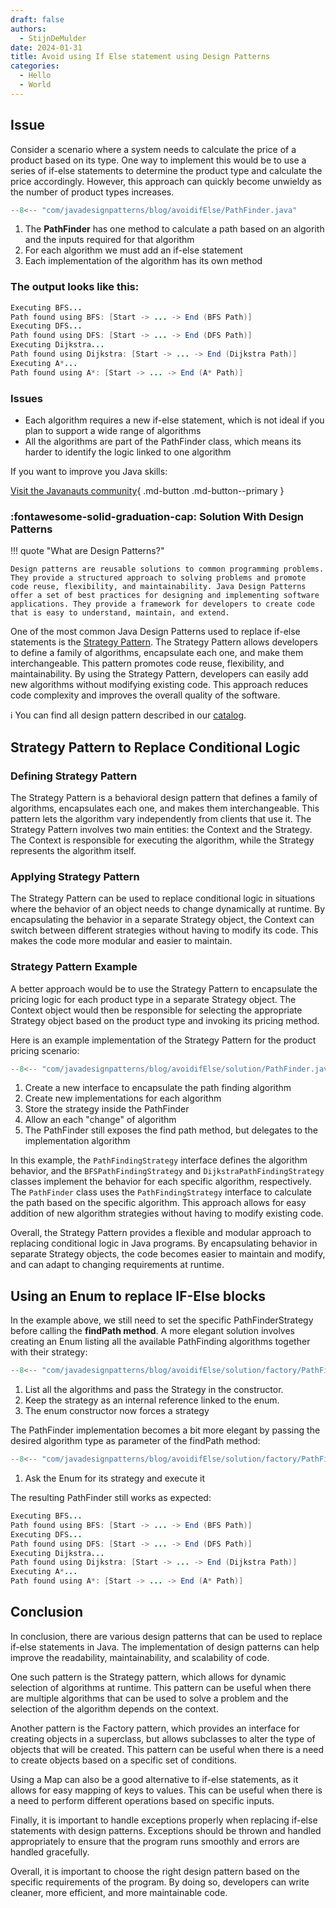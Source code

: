 ```yaml
---
draft: false 
authors: 
  - StijnDeMulder
date: 2024-01-31 
title: Avoid using If Else statement using Design Patterns
categories:
  - Hello
  - World
---
```

## Issue
Consider a scenario where a system needs to calculate the price of a product based on its type. One way to implement this would be to use a series of if-else statements to determine the product type and calculate the price accordingly. However, this approach can quickly become unwieldy as the number of product types increases.

``` java
--8<-- "com/javadesignpatterns/blog/avoidifElse/PathFinder.java"
```

1. The **PathFinder** has one method to calculate a path based on an algorith and the inputs required for that algorithm
2. For each algorithm we must add an if-else statement
3. Each implementation of the algorithm has its own method

### The output looks like this:

```java
Executing BFS...
Path found using BFS: [Start -> ... -> End (BFS Path)]
Executing DFS...
Path found using DFS: [Start -> ... -> End (DFS Path)]
Executing Dijkstra...
Path found using Dijkstra: [Start -> ... -> End (Dijkstra Path)]
Executing A*...
Path found using A*: [Start -> ... -> End (A* Path)]
```

### Issues

- Each algorithm requires a new if-else statement, which is not ideal if you plan to support a wide range of algorithms
- All the algorithms are part of the PathFinder class, which means its harder to identify the logic linked to one algorithm

If you want to improve you Java skills:

[Visit the Javanauts community](https://javanauts.dev){ .md-button .md-button--primary }

<!-- more -->

### :fontawesome-solid-graduation-cap: Solution With Design Patterns
!!! quote "What are Design Patterns?"

    Design patterns are reusable solutions to common programming problems. They provide a structured approach to solving problems and promote code reuse, flexibility, and maintainability. Java Design Patterns offer a set of best practices for designing and implementing software applications. They provide a framework for developers to create code that is easy to understand, maintain, and extend.


One of the most common Java Design Patterns used to replace if-else statements is the [Strategy Pattern](../../catalog/behavioral-patterns/strategy-pattern.md). The Strategy Pattern allows developers to define a family of algorithms, encapsulate each one, and make them interchangeable. This pattern promotes code reuse, flexibility, and maintainability. By using the Strategy Pattern, developers can easily add new algorithms without modifying existing code. This approach reduces code complexity and improves the overall quality of the software.

ℹ️ You can find all design pattern described in our [catalog](https://javadesignpatterns.com/catalog/).


Strategy Pattern to Replace Conditional Logic
---------------------------------------------

### Defining Strategy Pattern

The Strategy Pattern is a behavioral design pattern that defines a family of algorithms, encapsulates each one, and makes them interchangeable. This pattern lets the algorithm vary independently from clients that use it. The Strategy Pattern involves two main entities: the Context and the Strategy. The Context is responsible for executing the algorithm, while the Strategy represents the algorithm itself.

### Applying Strategy Pattern

The Strategy Pattern can be used to replace conditional logic in situations where the behavior of an object needs to change dynamically at runtime. By encapsulating the behavior in a separate Strategy object, the Context can switch between different strategies without having to modify its code. This makes the code more modular and easier to maintain.

### Strategy Pattern Example

A better approach would be to use the Strategy Pattern to encapsulate the pricing logic for each product type in a separate Strategy object. The Context object would then be responsible for selecting the appropriate Strategy object based on the product type and invoking its pricing method.

Here is an example implementation of the Strategy Pattern for the product pricing scenario:

``` java
--8<-- "com/javadesignpatterns/blog/avoidifElse/solution/PathFinder.java"
```

1. Create a new interface to encapsulate the path finding algorithm
2. Create new implementations for each algorithm
3. Store the strategy inside the PathFinder
4. Allow an each "change" of algorithm
5. The PathFinder still exposes the find path method, but delegates to the implementation algorithm
   


In this example, the `PathFindingStrategy` interface defines the algorithm behavior, and the `BFSPathFindingStrategy` and `DijkstraPathFindingStrategy` classes implement the behavior for each specific algorithm, respectively. The `PathFinder` class uses the `PathFindingStrategy` interface to calculate the path based on the specific algorithm. This approach allows for easy addition of new algorithm strategies without having to modify existing code.

Overall, the Strategy Pattern provides a flexible and modular approach to replacing conditional logic in Java programs. By encapsulating behavior in separate Strategy objects, the code becomes easier to maintain and modify, and can adapt to changing requirements at runtime.

Using an Enum to replace IF-Else blocks
-----------------------------------
In the example above, we still need to set the specific PathFinderStrategy before calling the **findPath method**. A more elegant solution involves creating an Enum listing all the available PathFinding algorithms together with their strategy:

``` java
--8<-- "com/javadesignpatterns/blog/avoidifElse/solution/factory/PathFindingStrategyType.java"
```

1. List all the algorithms and pass the Strategy in the constructor.
2. Keep the strategy as an internal reference linked to the enum.
3. The enum constructor now forces a strategy

The PathFinder implementation becomes a bit more elegant by passing the desired algorithm type as parameter of the findPath method:

``` java
--8<-- "com/javadesignpatterns/blog/avoidifElse/solution/factory/PathFinder.java"
```

1. Ask the Enum for its strategy and execute it

The resulting PathFinder still works as expected:

```java
Executing BFS...
Path found using BFS: [Start -> ... -> End (BFS Path)]
Executing DFS...
Path found using DFS: [Start -> ... -> End (DFS Path)]
Executing Dijkstra...
Path found using Dijkstra: [Start -> ... -> End (Dijkstra Path)]
Executing A*...
Path found using A*: [Start -> ... -> End (A* Path)]
```

Conclusion
----------

In conclusion, there are various design patterns that can be used to replace if-else statements in Java. The implementation of design patterns can help improve the readability, maintainability, and scalability of code.

One such pattern is the Strategy pattern, which allows for dynamic selection of algorithms at runtime. This pattern can be useful when there are multiple algorithms that can be used to solve a problem and the selection of the algorithm depends on the context.

Another pattern is the Factory pattern, which provides an interface for creating objects in a superclass, but allows subclasses to alter the type of objects that will be created. This pattern can be useful when there is a need to create objects based on a specific set of conditions.

Using a Map can also be a good alternative to if-else statements, as it allows for easy mapping of keys to values. This can be useful when there is a need to perform different operations based on specific inputs.

Finally, it is important to handle exceptions properly when replacing if-else statements with design patterns. Exceptions should be thrown and handled appropriately to ensure that the program runs smoothly and errors are handled gracefully.

Overall, it is important to choose the right design pattern based on the specific requirements of the program. By doing so, developers can write cleaner, more efficient, and more maintainable code.
